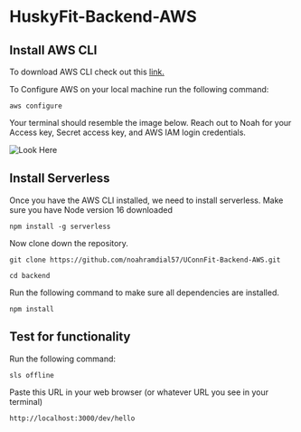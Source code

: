 # HuskyFit-Backend-AWS

## Install AWS CLI
To download AWS CLI check out this [link.](https://docs.aws.amazon.com/cli/latest/userguide/getting-started-install.html)

To Configure AWS on your local machine run the following command:

```
aws configure
```

Your terminal should resemble the image below. Reach out to Noah for your Access key, Secret access key, and AWS IAM login credentials. 

![Look Here](https://miro.medium.com/max/1400/1*56pF8cszs0sK2KP_6hyW4Q.png)

## Install Serverless
Once you have the AWS CLI installed, we need to install serverless. Make sure you have Node version 16 downloaded

```
npm install -g serverless
```

Now clone down the repository.

```
git clone https://github.com/noahramdial57/UConnFit-Backend-AWS.git
```

```
cd backend
```

Run the following command to make sure all dependencies are installed.

```
npm install
```

## Test for functionality
Run the following command:

```
sls offline
```

Paste this URL in your web browser (or whatever URL you see in your terminal)
```
http://localhost:3000/dev/hello
```
